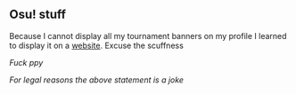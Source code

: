 ## Osu! stuff
Because I cannot display all my tournament banners on my profile I learned to display it on a [website](https://poyuto.github.io/). Excuse the scuffness

*Fuck ppy*

*For legal reasons the above statement is a joke*


